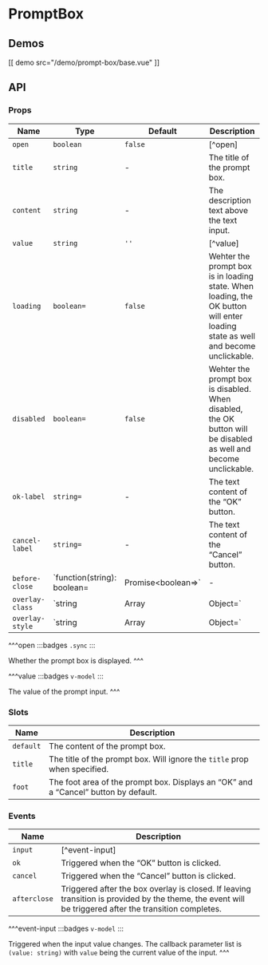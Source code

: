 # PromptBox

## Demos

[[ demo src="/demo/prompt-box/base.vue" ]]

## API

### Props

| Name | Type | Default | Description |
| --- | --- | --- | --- |
| `open` | `boolean` | `false` | [^open] |
| `title` | `string` | - | The title of the prompt box. |
| `content` | `string` | - | The description text above the text input. |
| `value` | `string` | `''` | [^value] |
| `loading` | `boolean=` | `false` | Wehter the prompt box is in loading state. When loading, the OK button will enter loading state as well and become unclickable. |
| `disabled` | `boolean=` | `false` | Wehter the prompt box is disabled. When disabled, the OK button will be disabled as well and become unclickable. |
| `ok-label` | `string=` | - | The text content of the “OK” button. |
| `cancel-label` | `string=` | - | The text content of the “Cancel” button. |
| `before-close` | `function(string): boolean=|Promise<boolean=>` | - | Executed when user interaction is about to trigger closing the prompt box. See the [`before-close`](./dialog#props) prop of the [`Dialog`](./dialog) component. |
| `overlay-class` | `string|Array|Object=` | - | See the [`overlay-class`](./overlay#props) prop of the [`Overlay`](./overlay) component. |
| `overlay-style` | `string|Array|Object=` | - | See the [`overlay-style`](./overlay#props) prop of the [`Overlay`](./overlay) component. |

^^^open
:::badges
`.sync`
:::

Whether the prompt box is displayed.
^^^

^^^value
:::badges
`v-model`
:::

The value of the prompt input.
^^^

### Slots

| Name | Description |
| -- | -- |
| `default` | The content of the prompt box. |
| `title` | The title of the prompt box. Will ignore the `title` prop when specified. |
| `foot` | The foot area of the prompt box. Displays an “OK” and a “Cancel” button by default. |

### Events

| Name | Description |
| -- | -- |
| `input` | [^event-input] |
| `ok` | Triggered when the “OK” button is clicked. |
| `cancel` | Triggered when the “Cancel” button is clicked. |
| `afterclose` | Triggered after the box overlay is closed. If leaving transition is provided by the theme, the event will be triggered after the transition completes. |

^^^event-input
:::badges
`v-model`
:::

Triggered when the input value changes. The callback parameter list is `(value: string)` with `value` being the current value of the input.
^^^
